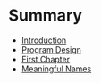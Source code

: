 # Summary

* [Introduction](README.md)
* [Program Design](program_design.md)
* [First Chapter](chapter1.md)
* [Meaningful Names](meaningful_names.md)


